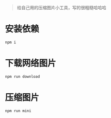 > 给自己用的压缩图片小工具，写的很粗糙哈哈哈

# 安装依赖

```bash
npm i
```

# 下载网络图片

```bash
npm run download
```

# 压缩图片

```bash
npm run mini
```
